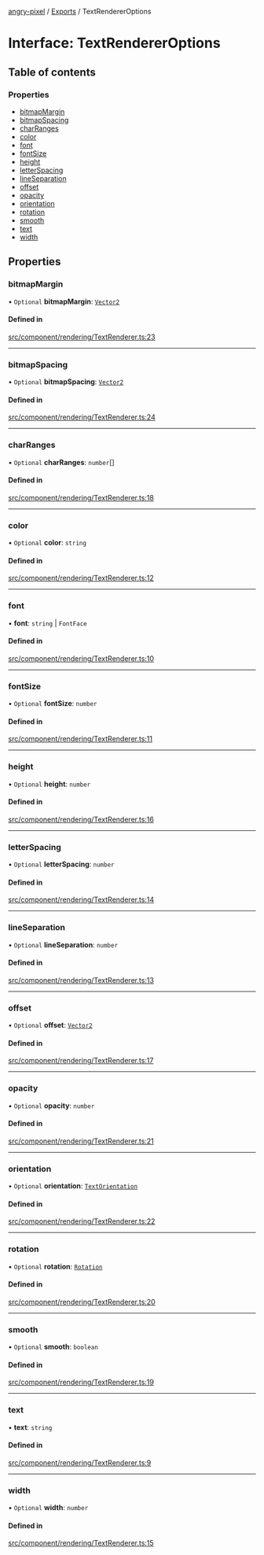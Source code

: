 [angry-pixel](../README.md) / [Exports](../modules.md) / TextRendererOptions

# Interface: TextRendererOptions

## Table of contents

### Properties

- [bitmapMargin](TextRendererOptions.md#bitmapmargin)
- [bitmapSpacing](TextRendererOptions.md#bitmapspacing)
- [charRanges](TextRendererOptions.md#charranges)
- [color](TextRendererOptions.md#color)
- [font](TextRendererOptions.md#font)
- [fontSize](TextRendererOptions.md#fontsize)
- [height](TextRendererOptions.md#height)
- [letterSpacing](TextRendererOptions.md#letterspacing)
- [lineSeparation](TextRendererOptions.md#lineseparation)
- [offset](TextRendererOptions.md#offset)
- [opacity](TextRendererOptions.md#opacity)
- [orientation](TextRendererOptions.md#orientation)
- [rotation](TextRendererOptions.md#rotation)
- [smooth](TextRendererOptions.md#smooth)
- [text](TextRendererOptions.md#text)
- [width](TextRendererOptions.md#width)

## Properties

### bitmapMargin

• `Optional` **bitmapMargin**: [`Vector2`](../classes/Vector2.md)

#### Defined in

[src/component/rendering/TextRenderer.ts:23](https://github.com/angry-pixel-studio/angry-pixel-engine/blob/88e4d4a/src/component/rendering/TextRenderer.ts#L23)

___

### bitmapSpacing

• `Optional` **bitmapSpacing**: [`Vector2`](../classes/Vector2.md)

#### Defined in

[src/component/rendering/TextRenderer.ts:24](https://github.com/angry-pixel-studio/angry-pixel-engine/blob/88e4d4a/src/component/rendering/TextRenderer.ts#L24)

___

### charRanges

• `Optional` **charRanges**: `number`[]

#### Defined in

[src/component/rendering/TextRenderer.ts:18](https://github.com/angry-pixel-studio/angry-pixel-engine/blob/88e4d4a/src/component/rendering/TextRenderer.ts#L18)

___

### color

• `Optional` **color**: `string`

#### Defined in

[src/component/rendering/TextRenderer.ts:12](https://github.com/angry-pixel-studio/angry-pixel-engine/blob/88e4d4a/src/component/rendering/TextRenderer.ts#L12)

___

### font

• **font**: `string` \| `FontFace`

#### Defined in

[src/component/rendering/TextRenderer.ts:10](https://github.com/angry-pixel-studio/angry-pixel-engine/blob/88e4d4a/src/component/rendering/TextRenderer.ts#L10)

___

### fontSize

• `Optional` **fontSize**: `number`

#### Defined in

[src/component/rendering/TextRenderer.ts:11](https://github.com/angry-pixel-studio/angry-pixel-engine/blob/88e4d4a/src/component/rendering/TextRenderer.ts#L11)

___

### height

• `Optional` **height**: `number`

#### Defined in

[src/component/rendering/TextRenderer.ts:16](https://github.com/angry-pixel-studio/angry-pixel-engine/blob/88e4d4a/src/component/rendering/TextRenderer.ts#L16)

___

### letterSpacing

• `Optional` **letterSpacing**: `number`

#### Defined in

[src/component/rendering/TextRenderer.ts:14](https://github.com/angry-pixel-studio/angry-pixel-engine/blob/88e4d4a/src/component/rendering/TextRenderer.ts#L14)

___

### lineSeparation

• `Optional` **lineSeparation**: `number`

#### Defined in

[src/component/rendering/TextRenderer.ts:13](https://github.com/angry-pixel-studio/angry-pixel-engine/blob/88e4d4a/src/component/rendering/TextRenderer.ts#L13)

___

### offset

• `Optional` **offset**: [`Vector2`](../classes/Vector2.md)

#### Defined in

[src/component/rendering/TextRenderer.ts:17](https://github.com/angry-pixel-studio/angry-pixel-engine/blob/88e4d4a/src/component/rendering/TextRenderer.ts#L17)

___

### opacity

• `Optional` **opacity**: `number`

#### Defined in

[src/component/rendering/TextRenderer.ts:21](https://github.com/angry-pixel-studio/angry-pixel-engine/blob/88e4d4a/src/component/rendering/TextRenderer.ts#L21)

___

### orientation

• `Optional` **orientation**: [`TextOrientation`](../enums/TextOrientation.md)

#### Defined in

[src/component/rendering/TextRenderer.ts:22](https://github.com/angry-pixel-studio/angry-pixel-engine/blob/88e4d4a/src/component/rendering/TextRenderer.ts#L22)

___

### rotation

• `Optional` **rotation**: [`Rotation`](../classes/Rotation.md)

#### Defined in

[src/component/rendering/TextRenderer.ts:20](https://github.com/angry-pixel-studio/angry-pixel-engine/blob/88e4d4a/src/component/rendering/TextRenderer.ts#L20)

___

### smooth

• `Optional` **smooth**: `boolean`

#### Defined in

[src/component/rendering/TextRenderer.ts:19](https://github.com/angry-pixel-studio/angry-pixel-engine/blob/88e4d4a/src/component/rendering/TextRenderer.ts#L19)

___

### text

• **text**: `string`

#### Defined in

[src/component/rendering/TextRenderer.ts:9](https://github.com/angry-pixel-studio/angry-pixel-engine/blob/88e4d4a/src/component/rendering/TextRenderer.ts#L9)

___

### width

• `Optional` **width**: `number`

#### Defined in

[src/component/rendering/TextRenderer.ts:15](https://github.com/angry-pixel-studio/angry-pixel-engine/blob/88e4d4a/src/component/rendering/TextRenderer.ts#L15)
